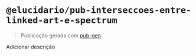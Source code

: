 # `@elucidario/pub-interseccoes-entre-linked-art-e-spectrum`

> Publicação gerada com [pub-gen](https://elucidario.art/pub-gen)

Adicionar descrição